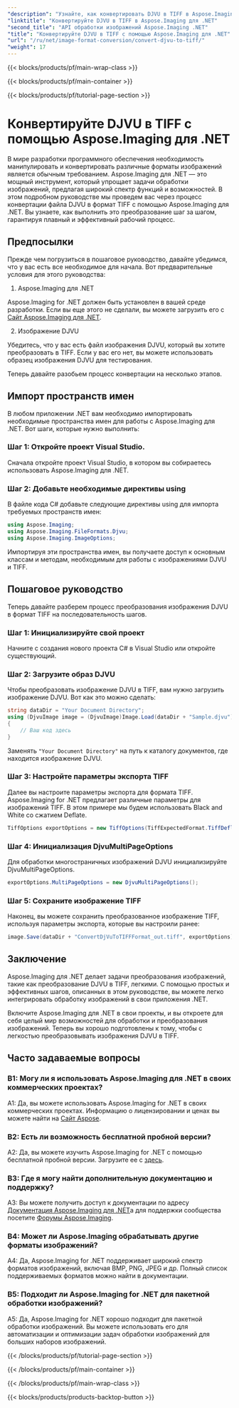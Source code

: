 ```yaml
---
"description": "Узнайте, как конвертировать DJVU в TIFF в Aspose.Imaging для .NET, универсальном инструменте для обработки изображений. Упростите задачи по конвертации изображений."
"linktitle": "Конвертируйте DJVU в TIFF в Aspose.Imaging для .NET"
"second_title": "API обработки изображений Aspose.Imaging .NET"
"title": "Конвертируйте DJVU в TIFF с помощью Aspose.Imaging для .NET"
"url": "/ru/net/image-format-conversion/convert-djvu-to-tiff/"
"weight": 17
---
```


{{< blocks/products/pf/main-wrap-class >}}

{{< blocks/products/pf/main-container >}}

{{< blocks/products/pf/tutorial-page-section >}}

# Конвертируйте DJVU в TIFF с помощью Aspose.Imaging для .NET

В мире разработки программного обеспечения необходимость манипулировать и конвертировать различные форматы изображений является обычным требованием. Aspose.Imaging для .NET — это мощный инструмент, который упрощает задачи обработки изображений, предлагая широкий спектр функций и возможностей. В этом подробном руководстве мы проведем вас через процесс конвертации файла DJVU в формат TIFF с помощью Aspose.Imaging для .NET. Вы узнаете, как выполнить это преобразование шаг за шагом, гарантируя плавный и эффективный рабочий процесс.

## Предпосылки

Прежде чем погрузиться в пошаговое руководство, давайте убедимся, что у вас есть все необходимое для начала. Вот предварительные условия для этого руководства:

1. Aspose.Imaging для .NET

Aspose.Imaging for .NET должен быть установлен в вашей среде разработки. Если вы еще этого не сделали, вы можете загрузить его с [Сайт Aspose.Imaging для .NET](https://releases.aspose.com/imaging/net/).

2. Изображение DJVU

Убедитесь, что у вас есть файл изображения DJVU, который вы хотите преобразовать в TIFF. Если у вас его нет, вы можете использовать образец изображения DJVU для тестирования.

Теперь давайте разобьем процесс конвертации на несколько этапов.

## Импорт пространств имен

В любом приложении .NET вам необходимо импортировать необходимые пространства имен для работы с Aspose.Imaging для .NET. Вот шаги, которые нужно выполнить:

### Шаг 1: Откройте проект Visual Studio.

Сначала откройте проект Visual Studio, в котором вы собираетесь использовать Aspose.Imaging для .NET.

### Шаг 2: Добавьте необходимые директивы using

В файле кода C# добавьте следующие директивы using для импорта требуемых пространств имен:

```csharp
using Aspose.Imaging;
using Aspose.Imaging.FileFormats.Djvu;
using Aspose.Imaging.ImageOptions;
```

Импортируя эти пространства имен, вы получаете доступ к основным классам и методам, необходимым для работы с изображениями DJVU и TIFF.

## Пошаговое руководство

Теперь давайте разберем процесс преобразования изображения DJVU в формат TIFF на последовательность шагов.

### Шаг 1: Инициализируйте свой проект

Начните с создания нового проекта C# в Visual Studio или откройте существующий.

### Шаг 2: Загрузите образ DJVU

Чтобы преобразовать изображение DJVU в TIFF, вам нужно загрузить изображение DJVU. Вот как это можно сделать:

```csharp
string dataDir = "Your Document Directory";
using (DjvuImage image = (DjvuImage)Image.Load(dataDir + "Sample.djvu"))
{
    // Ваш код здесь
}
```

Заменять `"Your Document Directory"` на путь к каталогу документов, где находится изображение DJVU.

### Шаг 3: Настройте параметры экспорта TIFF

Далее вы настроите параметры экспорта для формата TIFF. Aspose.Imaging for .NET предлагает различные параметры для изображений TIFF. В этом примере мы будем использовать Black and White со сжатием Deflate.

```csharp
TiffOptions exportOptions = new TiffOptions(TiffExpectedFormat.TiffDeflateBw);
```

### Шаг 4: Инициализация DjvuMultiPageOptions

Для обработки многостраничных изображений DJVU инициализируйте DjvuMultiPageOptions.

```csharp
exportOptions.MultiPageOptions = new DjvuMultiPageOptions();
```

### Шаг 5: Сохраните изображение TIFF

Наконец, вы можете сохранить преобразованное изображение TIFF, используя параметры экспорта, которые вы настроили ранее:

```csharp
image.Save(dataDir + "ConvertDjVuToTIFFFormat_out.tiff", exportOptions);
```

## Заключение

Aspose.Imaging для .NET делает задачи преобразования изображений, такие как преобразование DJVU в TIFF, легкими. С помощью простых и эффективных шагов, описанных в этом руководстве, вы можете легко интегрировать обработку изображений в свои приложения .NET.

Включите Aspose.Imaging для .NET в свои проекты, и вы откроете для себя целый мир возможностей для обработки и преобразования изображений. Теперь вы хорошо подготовлены к тому, чтобы с легкостью преобразовывать изображения DJVU в TIFF.

## Часто задаваемые вопросы

### В1: Могу ли я использовать Aspose.Imaging для .NET в своих коммерческих проектах?

A1: Да, вы можете использовать Aspose.Imaging for .NET в своих коммерческих проектах. Информацию о лицензировании и ценах вы можете найти на [Сайт Aspose](https://purchase.aspose.com/buy).

### В2: Есть ли возможность бесплатной пробной версии?

A2: Да, вы можете изучить Aspose.Imaging for .NET с помощью бесплатной пробной версии. Загрузите ее с [здесь](https://releases.aspose.com/).

### В3: Где я могу найти дополнительную документацию и поддержку?

A3: Вы можете получить доступ к документации по адресу [Документация Aspose.Imaging для .NET](https://reference.aspose.com/imaging/net/)а для поддержки сообщества посетите [Форумы Aspose.Imaging](https://forum.aspose.com/).

### В4: Может ли Aspose.Imaging обрабатывать другие форматы изображений?

A4: Да, Aspose.Imaging for .NET поддерживает широкий спектр форматов изображений, включая BMP, PNG, JPEG и др. Полный список поддерживаемых форматов можно найти в документации.

### В5: Подходит ли Aspose.Imaging for .NET для пакетной обработки изображений?

A5: Да, Aspose.Imaging for .NET хорошо подходит для пакетной обработки изображений. Вы можете использовать его для автоматизации и оптимизации задач обработки изображений для больших наборов изображений.


{{< /blocks/products/pf/tutorial-page-section >}}

{{< /blocks/products/pf/main-container >}}

{{< /blocks/products/pf/main-wrap-class >}}

{{< blocks/products/products-backtop-button >}}